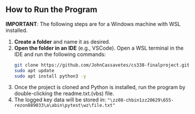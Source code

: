 ## How to Run the Program

**IMPORTANT**: The following steps are for a Windows machine with WSL installed.

1. **Create a folder** and name it as desired.
2. **Open the folder in an IDE** (e.g., VSCode). Open a WSL terminal in the IDE and run the following commands:
   ```bash
   git clone https://github.com/JohnCassavetes/cs338-finalproject.git
   sudo apt update
   sudo apt install python3 -y
    ```
3. Once the project is cloned and Python is installed, run the program by double-clicking the readme.txt.(vbs) file.
4. The logged key data will be stored in: 
```"\zz08-chbin1zz20629\655-rezon889033\a\abin\pytest\wz\file.txt"```
